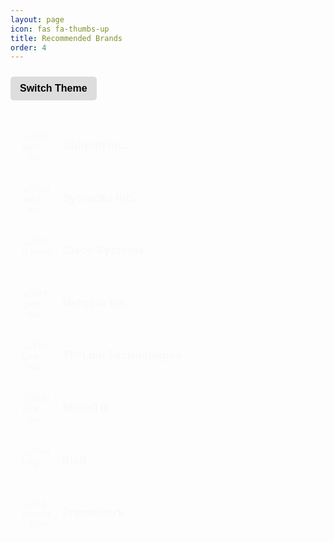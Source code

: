 ```yaml
---
layout: page
icon: fas fa-thumbs-up
title: Recommended Brands
order: 4
---
```


<style>
  .brand-button {
    display: flex;
    align-items: center;
    background-color: #ffffff;
    border: 1px solid #ddd;
    border-radius: 8px;
    padding: 10px 15px;
    margin: 10px 0;
    box-shadow: 0 2px 4px rgba(0, 0, 0, 0.1);
    transition: transform 0.2s, box-shadow 0.2s, background-color 0.3s;
    animation: fadeIn 0.5s ease-in-out;
    cursor: pointer;
  }

  .brand-button:hover {
    transform: translateY(-3px) scale(1.02);
    box-shadow: 0 6px 12px rgba(0, 0, 0, 0.25);
    background-color: #f0f0f0;
  }

  .brand-button img {
    width: 50px;
    height: 50px;
    margin-right: 15px;
    border-radius: 50%;
    border: 1px solid #ddd;
    transition: transform 0.3s ease;
  }

  .brand-button:hover img {
    transform: rotate(5deg) scale(1.1);
  }

  .brand-button span {
    font-size: 18px;
    font-weight: bold;
    color: #555;
    transition: color 0.3s ease;
  }

  .brand-button:hover span {
    color: #333;
  }

  .brand-link {
    display: none;
  }

  @keyframes fadeIn {
    from {
      opacity: 0;
      transform: translateY(10px);
    }
    to {
      opacity: 1;
      transform: translateY(0);
    }
  }

  [data-theme="dark"] .brand-button {
    background-color: #333;
    border: 1px solid #555;
    box-shadow: 0 2px 4px rgba(255, 255, 255, 0.1);
  }

  [data-theme="dark"] .brand-button:hover {
    background-color: #444;
    box-shadow: 0 6px 12px rgba(255, 255, 255, 0.25);
  }

  [data-theme="dark"] .brand-button img {
    border: 1px solid #555;
  }

  [data-theme="dark"] .brand-button span {
    color: #f9f9f9;
  }

  #theme-toggle {
    margin: 10px 0;
    padding: 10px 15px;
    background-color: #ddd;
    border: none;
    border-radius: 5px;
    cursor: pointer;
    font-size: 16px;
    font-weight: bold;
    transition: background-color 0.3s ease, color 0.3s ease;
  }

  [data-theme="dark"] #theme-toggle {
    background-color: #555;
    color: #f9f9f9;
  }
</style>

<button id="theme-toggle" onclick="window.toggleTheme()">Switch Theme</button>

<script>
  document.addEventListener('DOMContentLoaded', () => {
    // Ensure the theme is applied based on the user's preference or system setting
    const userPrefersDark = window.matchMedia('(prefers-color-scheme: dark)').matches;
    const savedTheme = localStorage.getItem('theme');
    const theme = savedTheme || (userPrefersDark ? 'dark' : 'light');
    document.documentElement.setAttribute('data-theme', theme);

    // Update the toggle button text based on the current theme
    function updateToggleButtonText() {
      const currentTheme = document.documentElement.getAttribute('data-theme');
      const toggleButton = document.getElementById('theme-toggle');
      if (toggleButton) {
        toggleButton.textContent = currentTheme === 'dark' ? 'Switch to Light Mode' : 'Switch to Dark Mode';
      }
    }

    // Function to toggle theme
    window.toggleTheme = function () {
      const currentTheme = document.documentElement.getAttribute('data-theme');
      const newTheme = currentTheme === 'dark' ? 'light' : 'dark';
      document.documentElement.setAttribute('data-theme', newTheme);
      localStorage.setItem('theme', newTheme);
      updateToggleButtonText();
    };

    // Initialize the toggle button text on page load
    updateToggleButtonText();
  });
</script>

<div class="brand-button" onclick="window.location.href='https://www.ui.com';">
  <img src="{{ '/assets/img/brand-icons/ubiquiti-logo.png' | relative_url }}" alt="Ubiquiti Logo">
  <span>Ubiquiti Inc.</span>
</div>

<div class="brand-button" onclick="window.location.href='https://www.sysracks.com';">
  <img src="{{ '/assets/img/brand-icons/sysracks-logo.png' | relative_url }}" alt="Sysracks Logo">
  <span>Sysracks Inc.</span>
</div>

<div class="brand-button" onclick="window.location.href='https://www.cisco.com';">
  <img src="{{ '/assets/img/brand-icons/cisco-logo.png' | relative_url }}" alt="Cisco Logo">
  <span>Cisco Systems</span>
</div>

<div class="brand-button" onclick="window.location.href='https://www.netgear.com';">
  <img src="{{ '/assets/img/brand-icons/netgear-logo.png' | relative_url }}" alt="Netgear Logo">
  <span>Netgear Inc.</span>
</div>

<div class="brand-button" onclick="window.location.href='https://www.tp-link.com';">
  <img src="{{ '/assets/img/brand-icons/tp-link-logo.png' | relative_url }}" alt="TP-Link Logo">
  <span>TP-Link Technologies</span>
</div>

<div class="brand-button" onclick="window.location.href='https://mikrotik.com';">
  <img src="{{ '/assets/img/brand-icons/mikrotik-logo.png' | relative_url }}" alt="MikroTik Logo">
  <span>MikroTik</span>
</div>

<div class="brand-button" onclick="window.location.href='https://www.ifixit.com';">
  <img src="{{ '/assets/img/brand-icons/ifixit-logo.png' | relative_url }}" alt="Ifixit Logo">
  <span>Ifixit</span>
</div>

<div class="brand-button" onclick="window.location.href='https://frame.work';">
  <img src="{{ '/assets/img/brand-icons/framework-logo.png' | relative_url }}" alt="Framework Logo">
  <span>Framework</span>
</div>
